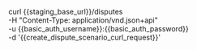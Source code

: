 curl {{staging_base_url}}/disputes \
    -H "Content-Type: application/vnd.json+api" \
    -u  {{basic_auth_username}}:{{basic_auth_password}} \
    <!-- -d '{{create_dispute_scenario_request}}' -->
    -d '{{create_dispute_scenario_curl_request}}'
